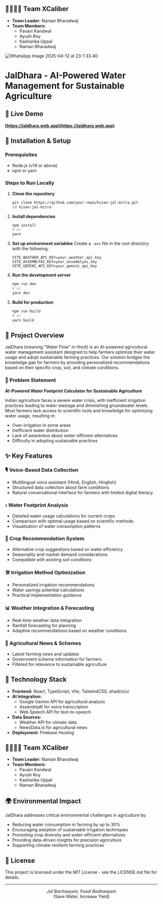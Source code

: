 ## 👨‍👩‍👧‍👦 Team XCaliber

- **Team Leader:** Naman Bharadwaj
- **Team Members:**
  - Pavani Kandwal
  - Ayush Roy
  - Kasharika Uppal
  - Naman Bharadwaj


![WhatsApp Image 2025-04-12 at 23-1 33 40](https://github.com/user-attachments/assets/32ec10d3-b10c-4bd8-b134-32eb1983784b)

# JalDhara - AI-Powered Water Management for Sustainable Agriculture



## 🌊 Live Demo
**[https://jaldhara.web.app](https://jaldhara.web.app)**

## 🚀 Installation & Setup

### Prerequisites
- Node.js (v14 or above)
- npm or yarn

### Steps to Run Locally

1. **Clone the repository**
   ```bash
   git clone https://github.com/your-repo/kisan-jal-mitra.git
   cd kisan-jal-mitra
   ```

2. **Install dependencies**
   ```bash
   npm install
   # or
   yarn
   ```

3. **Set up environment variables**
   Create a `.env` file in the root directory with the following:
   ```
   VITE_WEATHER_API_KEY=your_weather_api_key
   VITE_ASSEMBLYAI_KEY=your_assemblyai_key
   VITE_GEMINI_API_KEY=your_gemini_api_key
   ```

4. **Run the development server**
   ```bash
   npm run dev
   # or
   yarn dev
   ```

5. **Build for production**
   ```bash
   npm run build
   # or
   yarn build
   ```

## 📱 Project Overview

JalDhara (meaning "Water Flow" in Hindi) is an AI-powered agricultural water management assistant designed to help farmers optimize their water usage and adopt sustainable farming practices. Our solution bridges the knowledge gap for farmers by providing personalized recommendations based on their specific crop, soil, and climate conditions.

### 🌱 Problem Statement
**AI-Powered Water Footprint Calculator for Sustainable Agriculture**

Indian agriculture faces a severe water crisis, with inefficient irrigation practices leading to water wastage and diminishing groundwater levels. Most farmers lack access to scientific tools and knowledge for optimizing water usage, resulting in:
- Over-irrigation in some areas
- Inefficient water distribution
- Lack of awareness about water-efficient alternatives
- Difficulty in adopting sustainable practices

## ✨ Key Features

### 🎙️ Voice-Based Data Collection
- Multilingual voice assistant (Hindi, English, Hinglish)
- Structured data collection about farm conditions
- Natural conversational interface for farmers with limited digital literacy

### 💧 Water Footprint Analysis
- Detailed water usage calculations for current crops
- Comparison with optimal usage based on scientific methods
- Visualization of water consumption patterns

### 🌾 Crop Recommendation System
- Alternative crop suggestions based on water efficiency
- Seasonality and market demand considerations
- Compatible with existing soil conditions

### 🛠️ Irrigation Method Optimization
- Personalized irrigation recommendations
- Water savings potential calculations
- Practical implementation guidance

### 📊 Weather Integration & Forecasting
- Real-time weather data integration
- Rainfall forecasting for planning
- Adaptive recommendations based on weather conditions

### 📰 Agricultural News & Schemes
- Latest farming news and updates
- Government scheme information for farmers
- Filtered for relevance to sustainable agriculture

## 🔧 Technology Stack

- **Frontend:** React, TypeScript, Vite, TailwindCSS, shadcn/ui
- **AI Integration:** 
  - Google Gemini API for agricultural analysis
  - AssemblyAI for voice transcription
  - Web Speech API for text-to-speech
- **Data Sources:**
  - Weather API for climate data
  - NewsData.io for agricultural news
- **Deployment:** Firebase Hosting

## 👨‍👩‍👧‍👦 Team XCaliber

- **Team Leader:** Naman Bharadwaj
- **Team Members:**
  - Pavani Kandwal
  - Ayush Roy
  - Kasharika Uppal
  - Naman Bharadwaj

## 🌍 Environmental Impact

JalDhara addresses critical environmental challenges in agriculture by:

- Reducing water consumption in farming by up to 30%
- Encouraging adoption of sustainable irrigation techniques
- Promoting crop diversity and water-efficient alternatives
- Providing data-driven insights for precision agriculture
- Supporting climate-resilient farming practices

## 📄 License

This project is licensed under the MIT License - see the LICENSE.md file for details.

---

<p align="center">
  <i>Jal Bachaayein, Fasal Badhaayein</i><br>
  (Save Water, Increase Yield)
</p>
 
